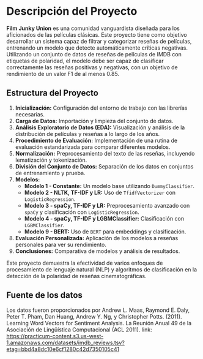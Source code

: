# Descripción del Proyecto

**Film Junky Union** es una comunidad vanguardista diseñada para los aficionados de las películas clásicas. Este proyecto tiene como objetivo desarrollar un sistema capaz de filtrar y categorizar reseñas de películas, entrenando un modelo que detecte automáticamente críticas negativas. Utilizando un conjunto de datos de reseñas de películas de IMDB con etiquetas de polaridad, el modelo debe ser capaz de clasificar correctamente las reseñas positivas y negativas, con un objetivo de rendimiento de un valor F1 de al menos 0.85.

## Estructura del Proyecto

1. **Inicialización:** Configuración del entorno de trabajo con las librerías necesarias.
2. **Carga de Datos:** Importación y limpieza del conjunto de datos.
3. **Análisis Exploratorio de Datos (EDA):** Visualización y análisis de la distribución de películas y reseñas a lo largo de los años.
4. **Procedimiento de Evaluación:** Implementación de una rutina de evaluación estandarizada para comparar diferentes modelos.
5. **Normalización:** Preprocesamiento del texto de las reseñas, incluyendo lematización y tokenización.
6. **División del Conjunto de Datos:** Separación de los datos en conjuntos de entrenamiento y prueba.
7. **Modelos:** 
   - **Modelo 1 - Constante:** Un modelo base utilizando `DummyClassifier`.
   - **Modelo 2 - NLTK, TF-IDF y LR:** Uso de `TfidfVectorizer` con `LogisticRegression`.
   - **Modelo 3 - spaCy, TF-IDF y LR:** Preprocesamiento avanzado con `spaCy` y clasificación con `LogisticRegression`.
   - **Modelo 4 - spaCy, TF-IDF y LGBMClassifier:** Clasificación con `LGBMClassifier`.
   - **Modelo 9 - BERT:** Uso de `BERT` para embeddings y clasificación.
8. **Evaluación Personalizada:** Aplicación de los modelos a reseñas personales para ver su rendimiento.
9. **Conclusiones:** Comparativa de modelos y análisis de resultados.

Este proyecto demuestra la efectividad de varios enfoques de procesamiento de lenguaje natural (NLP) y algoritmos de clasificación en la detección de la polaridad de reseñas cinematográficas.

## Fuente de los datos
Los datos fueron proporcionados por Andrew L. Maas, Raymond E. Daly, Peter T. Pham, Dan Huang, Andrew Y. Ng, y Christopher Potts. (2011). Learning Word Vectors for Sentiment Analysis. La Reunión Anual 49 de la Asociación de Lingüística Computacional (ACL 2011).
link: https://practicum-content.s3.us-west-1.amazonaws.com/datasets/imdb_reviews.tsv?etag=bbd4a8dc10e6cf1280c42d7350105c41
